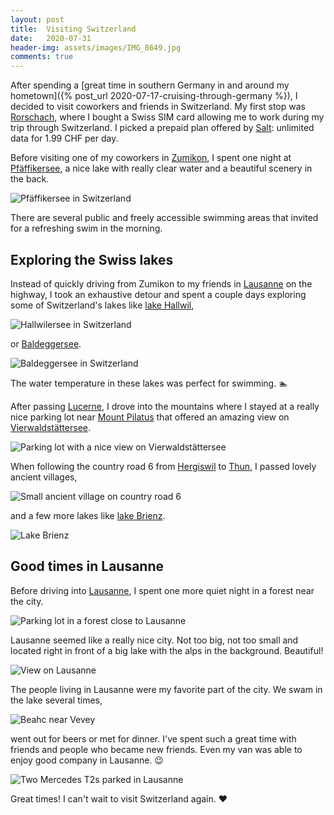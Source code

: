 ```yaml
---
layout: post
title:  Visiting Switzerland
date:   2020-07-31
header-img: assets/images/IMG_8649.jpg
comments: true
---
```


After spending a [great time in southern Germany in and around my hometown]({% post_url 2020-07-17-cruising-through-germany %}), I decided to visit coworkers and friends in Switzerland. My first stop was [Rorschach](https://www.google.com/maps/place/Rorschach,+Switzerland/@47.4733163,9.4561206,13z/), where I bought a Swiss SIM card allowing me to work during my trip through Switzerland. I picked a prepaid plan offered by [Salt](https://www.salt.ch/de/prepay/#tariffs): unlimited data for 1.99 CHF per day.

Before visiting one of my coworkers in [Zumikon](https://www.google.com/maps/place/8126+Zumikon,+Switzerland/), I spent one night at [Pfäffikersee](https://www.google.com/maps/place/Pf%C3%A4ffikersee/@47.3523747,8.7633212,14z/), a nice lake with really clear water and a beautiful scenery in the back.

![Pfäffikersee in Switzerland](/assets/images/IMG_8628.jpg)

There are several public and freely accessible swimming areas that invited for a refreshing swim in the morning.

## Exploring the Swiss lakes

Instead of quickly driving from Zumikon to my friends in [Lausanne](https://www.google.com/maps/place/Lausanne,+Switzerland/) on the highway, I took an exhaustive detour and spent a couple days exploring some of Switzerland's lakes like [lake Hallwil](https://www.google.com/maps/place/Lake+Hallwil/@47.2824179,8.1806697,13z/),

![Hallwilersee in Switzerland](/assets/images/IMG_8640.jpg)

or [Baldeggersee](https://www.google.com/maps/place/Lake+Baldegg/).

![Baldeggersee in Switzerland](/assets/images/IMG_8642.jpg)

The water temperature in these lakes was perfect for swimming. :swimmer:

After passing [Lucerne](https://www.google.com/maps/place/Lucerne,+Switzerland/), I drove into the mountains where I stayed at a really nice parking lot near [Mount Pilatus](https://www.google.com/maps/place/Mount+Pilatus/) that offered an amazing view on [Vierwaldstättersee](https://www.google.com/maps/place/Lake+Lucerne/).

![Parking lot with a nice view on Vierwaldstättersee](/assets/images/IMG_8649.jpg)

When following the country road 6 from [Hergiswil](https://www.google.com/maps/place/Hergiswil,+Switzerland/) to [Thun](https://www.google.com/maps/place/Thun,+Switzerland/), I passed lovely ancient villages,

![Small ancient village on country road 6](/assets/images/IMG_8711.jpg)

and a few more lakes like [lake Brienz](https://www.google.com/maps/place/Lake+Brienz/).

![Lake Brienz](/assets/images/IMG_8708.jpg)

## Good times in Lausanne

Before driving into [Lausanne](https://www.google.com/maps/place/Lausanne,+Switzerland/), I spent one more quiet night in a forest near the city.

![Parking lot in a forest close to Lausanne](/assets/images/IMG_8716.jpg)

Lausanne seemed like a really nice city. Not too big, not too small and located right in front of a big lake with the alps in the background. Beautiful!

![View on Lausanne](/assets/images/IMG_8736.jpg)

The people living in Lausanne were my favorite part of the city. We swam in the lake several times,

![Beahc near Vevey](/assets/images/IMG_8738.jpg)

went out for beers or met for dinner. I've spent such a great time with friends and people who became new friends. Even my van was able to enjoy good company in Lausanne. :wink:

![Two Mercedes T2s parked in Lausanne](/assets/images/IMG_8722.jpg)

Great times! I can't wait to visit Switzerland again. :heart:
